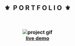 <div align="center">
  <h2>⚜️&nbsp; P O R T F O L I O &nbsp;⚜️</h2>
</div>

<br/>

<h3 align="center">
  <img src="./.github/readme-gif.gif" alt="project gif" />
  <br />
  <a href="https://erick-kuwahara.vercel.app">live demo</a>
</h3>
